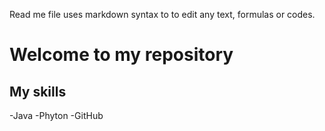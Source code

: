 Read me file uses markdown syntax to to edit any text, formulas or codes.
# Welcome to my repository
## My skills
  -Java
  -Phyton
  -GitHub

